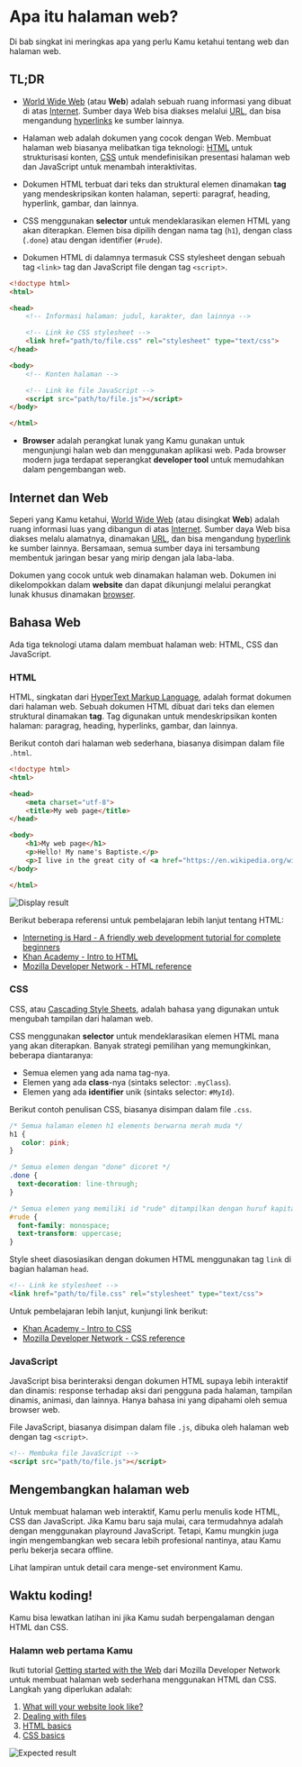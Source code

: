 # Apa itu halaman web?

Di bab singkat ini meringkas apa yang perlu Kamu ketahui tentang web dan halaman web.

## TL;DR

* [World Wide Web](https://en.wikipedia.org/wiki/World_Wide_Web) (atau **Web**) adalah sebuah ruang informasi yang dibuat di atas [Internet](https://en.wikipedia.org/wiki/Internet). Sumber daya Web bisa diakses melalui [URL](https://en.wikipedia.org/wiki/Uniform_Resource_Locator), dan bisa mengandung [hyperlinks](https://en.wikipedia.org/wiki/Hyperlink) ke sumber lainnya.

* Halaman web adalah dokumen yang cocok dengan Web. Membuat halaman web biasanya melibatkan tiga teknologi: [HTML](https://en.wikipedia.org/wiki/HTML) untuk strukturisasi konten, [CSS](https://en.wikipedia.org/wiki/Cascading_Style_Sheets) untuk mendefinisikan presentasi halaman web dan JavaScript untuk menambah interaktivitas. 

* Dokumen HTML terbuat dari teks dan struktural elemen dinamakan **tag** yang mendeskripsikan konten halaman, seperti: paragraf, heading, hyperlink, gambar, dan lainnya.

* CSS menggunakan **selector** untuk mendeklarasikan elemen HTML yang akan diterapkan. Elemen bisa dipilih dengan nama tag (`h1`), dengan class (`.done`) atau dengan identifier (`#rude`).

* Dokumen HTML di dalamnya termasuk CSS stylesheet dengan sebuah tag `<link>` tag dan JavaScript file dengan tag `<script>`.

```html
<!doctype html>
<html>

<head>
    <!-- Informasi halaman: judul, karakter, dan lainnya -->

    <!-- Link ke CSS stylesheet -->
    <link href="path/to/file.css" rel="stylesheet" type="text/css">
</head>

<body>
    <!-- Konten halaman -->

    <!-- Link ke file JavaScript -->
    <script src="path/to/file.js"></script>
</body>

</html>
```

* **Browser** adalah perangkat lunak yang Kamu gunakan untuk mengunjungi halan web dan menggunakan aplikasi web. Pada browser modern juga terdapat seperangkat **developer tool** untuk memudahkan dalam pengembangan web.

## Internet dan Web

Seperi yang Kamu ketahui, [World Wide Web](https://en.wikipedia.org/wiki/World_Wide_Web) (atau disingkat **Web**) adalah ruang informasi luas yang dibangun di atas [Internet](https://en.wikipedia.org/wiki/Internet). Sumber daya Web bisa diakses melalu alamatnya, dinamakan [URL](https://en.wikipedia.org/wiki/Uniform_Resource_Locator), dan bisa mengandung [hyperlink](https://en.wikipedia.org/wiki/Hyperlink) ke sumber lainnya. Bersamaan, semua sumber daya ini tersambung  membentuk jaringan besar yang mirip dengan jala laba-laba.

Dokumen yang cocok untuk web dinamakan halaman web. Dokumen ini dikelompokkan dalam **website** dan dapat dikunjungi melalui perangkat lunak khusus dinamakan [browser](https://en.wikipedia.org/wiki/Web_browser).

## Bahasa Web

Ada tiga teknologi utama dalam membuat halaman web: HTML, CSS dan JavaScript.

### HTML

HTML, singkatan dari [HyperText Markup Language](https://en.wikipedia.org/wiki/HTML), adalah format dokumen dari halaman web. Sebuah dokumen HTML dibuat dari teks dan elemen struktural dinamakan **tag**. Tag digunakan untuk mendeskripsikan konten halaman: paragrag, heading, hyperlinks, gambar, dan lainnya.

Berikut contoh dari halaman web sederhana, biasanya disimpan dalam file `.html`.

```html
<!doctype html>
<html>

<head>
    <meta charset="utf-8">
    <title>My web page</title>
</head>

<body>
    <h1>My web page</h1>
    <p>Hello! My name's Baptiste.</p>
    <p>I live in the great city of <a href="https://en.wikipedia.org/wiki/Bordeaux">Bordeaux</a>.</p>
</body>

</html>
```

![Display result](images/chapter13-01.png)

Berikut beberapa referensi untuk pembelajaran lebih lanjut tentang HTML:

* [Interneting is Hard - A friendly web development tutorial for complete beginners](https://internetingishard.com/html-and-css/)
* [Khan Academy - Intro to HTML](https://www.khanacademy.org/computing/computer-programming/html-css#intro-to-html)
* [Mozilla Developer Network - HTML reference](https://developer.mozilla.org/en-US/docs/Web/HTML/Reference)

### CSS

CSS, atau [Cascading Style Sheets](https://en.wikipedia.org/wiki/Cascading_Style_Sheets), adalah bahasa yang digunakan untuk mengubah tampilan dari halaman web.

CSS menggunakan **selector** untuk mendeklarasikan elemen HTML mana yang akan diterapkan. Banyak strategi pemilihan yang memungkinkan, beberapa diantaranya: 

* Semua elemen yang ada nama tag-nya.
* Elemen yang ada  **class**-nya (sintaks selector: `.myClass`).
* Elemen yang ada **identifier** unik (sintaks selector: `#MyId`).

Berikut contoh penulisan CSS, biasanya disimpan dalam file `.css`.

```css
/* Semua halaman elemen h1 elements berwarna merah muda */
h1 {
   color: pink;
}

/* Semua elemen dengan "done" dicoret */
.done {
  text-decoration: line-through;
}

/* Semua elemen yang memiliki id "rude" ditampilkan dengan huruf kapital dengan font tertentu */
#rude {
  font-family: monospace;
  text-transform: uppercase;
}
```

Style sheet diasosiasikan dengan dokumen HTML menggunakan tag `link` di bagian halaman `head`.

```html
<!-- Link ke stylesheet -->
<link href="path/to/file.css" rel="stylesheet" type="text/css">
```

Untuk pembelajaran lebih lanjut, kunjungi link berikut:

* [Khan Academy - Intro to CSS](https://www.khanacademy.org/computing/computer-programming/html-css#intro-to-css)
* [Mozilla Developer Network - CSS reference](https://developer.mozilla.org/en-US/docs/Web/CSS/Reference)

### JavaScript

JavaScript bisa berinteraksi dengan dokumen HTML supaya lebih interaktif dan dinamis: response terhadap aksi dari pengguna pada halaman, tampilan dinamis, animasi, dan lainnya. Hanya bahasa ini yang dipahami oleh semua browser web.

File JavaScript, biasanya disimpan dalam file `.js`, dibuka oleh halaman web dengan tag `<script>`.

```html
<!-- Membuka file JavaScript -->
<script src="path/to/file.js"></script>
```

## Mengembangkan halaman web 

Untuk membuat halaman web interaktif, Kamu perlu menulis kode HTML, CSS dan JavaScript. Jika Kamu baru saja mulai, cara termudahnya adalah dengan menggunakan playround JavaScript. Tetapi, Kamu mungkin juga ingin mengembangkan web secara lebih profesional nantinya, atau Kamu perlu bekerja secara offline.

Lihat lampiran untuk detail cara menge-set environment Kamu.

## Waktu koding!

Kamu bisa lewatkan latihan ini jika Kamu sudah berpengalaman dengan HTML dan CSS.

### Halamn web pertama Kamu 

Ikuti tutorial [Getting started with the Web](https://developer.mozilla.org/en-US/docs/Learn/Getting_started_with_the_web) dari Mozilla Developer Network untuk membuat halaman web sederhana menggunakan HTML dan CSS. Langkah yang diperlukan adalah:

1. [What will your website look like?](https://developer.mozilla.org/en-US/docs/Learn/Getting_started_with_the_web/What_will_your_website_look_like)
1. [Dealing with files](https://developer.mozilla.org/en-US/docs/Learn/Getting_started_with_the_web/Dealing_with_files)
1. [HTML basics](https://developer.mozilla.org/en-US/docs/Learn/Getting_started_with_the_web/HTML_basics)
1. [CSS basics](https://developer.mozilla.org/en-US/docs/Learn/Getting_started_with_the_web/CSS_basics)

![Expected result](images/chapter12-02.png)
